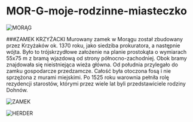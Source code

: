 MOR-G-moje-rodzinne-miasteczko
==============================



![MORĄG](http://upload.wikimedia.org/wikipedia/commons/a/ae/Morag_palacDohnow111.JPG)


###ZAMEK KRZYŻACKI
Murowany zamek w Morągu został zbudowany przez Krzyżaków ok. 1370 roku, jako siedziba prokuratora, a następnie wójta. Było to trójskrzydłowe założenie na planie prostokąta o wymiarach 55x75 m z bramą wjazdową od strony północno-zachodniej. Obok bramy znajdowała się nieistniejąca wieża główna. Od południa przylegało do zamku gospodarcze przedzamcze. Całość była otoczona fosą i nie sprzężona z murami miejskimi. Po 1525 roku warownia pełniła rolę rezydencji starostów, którymi przez wiele lat byli przedstawiciele rodziny Dohnów.

![ZAMEK](http://upload.wikimedia.org/wikipedia/commons/f/f7/Zamek-_Mor%C4%85g.JPG)



![HERDER](http://upload.wikimedia.org/wikipedia/commons/b/b6/Herder.jpg)
